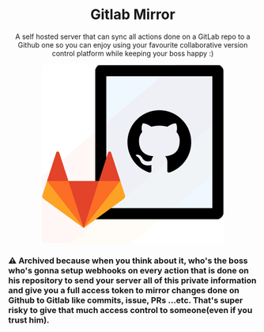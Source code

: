 <h1 align="center">Gitlab Mirror</h1>
<p align="center">A self hosted server that can sync all actions done on a GitLab repo to a Github one so you can enjoy using your favourite collaborative version control platform while keeping your boss happy :)</p>
 
<p align="center"><img src="/images/graphic-logo.png"/></p></h1>
 

### ⚠️ Archived because when you think about it, who's the boss who's gonna setup webhooks on every action that is done on his repository to send your server all of this private information and give you a full access token to mirror changes done on Github to Gitlab like commits, issue, PRs ...etc. That's super risky to give that much access control to someone(even if you trust him).

